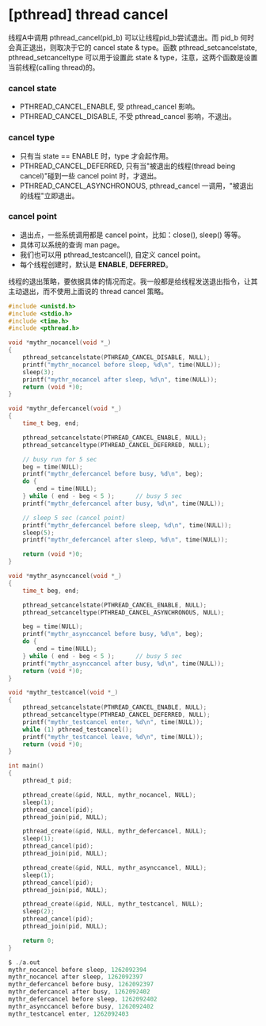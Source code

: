# [pthread] thread cancel

线程A中调用 pthread_cancel(pid_b) 可以让线程pid_b尝试退出。而 pid_b 何时会真正退出，则取决于它的 cancel state & type。函数 pthread_setcancelstate, pthread_setcanceltype 可以用于设置此 state & type，注意，这两个函数是设置当前线程(calling thread)的。

### cancel state

* PTHREAD_CANCEL_ENABLE, 受 pthread_cancel 影响。
* PTHREAD_CANCEL_DISABLE, 不受 pthread_cancel 影响，不退出。

### cancel type

* 只有当 state == ENABLE 时，type 才会起作用。
* PTHREAD_CANCEL_DEFERRED, 只有当"被退出的线程(thread being cancel)"碰到一些 cancel point 时，才退出。
* PTHREAD_CANCEL_ASYNCHRONOUS, pthread_cancel 一调用，"被退出的线程"立即退出。

### cancel point

 * 退出点，一些系统调用都是 cancel point，比如：close(), sleep() 等等。
 * 具体可以系统的查询 man page。
 * 我们也可以用 pthread_testcancel(), 自定义 cancel point。
 * 每个线程创建时，默认是 **ENABLE**, **DEFERRED**。

线程的退出策略，要依据具体的情况而定。我一般都是给线程发送退出指令，让其主动退出，而不使用上面说的 thread cancel 策略。

```C
#include <unistd.h>
#include <stdio.h>
#include <time.h>
#include <pthread.h>

void *mythr_nocancel(void *_)
{
    pthread_setcancelstate(PTHREAD_CANCEL_DISABLE, NULL);
    printf("mythr_nocancel before sleep, %d\n", time(NULL));
    sleep(3);
    printf("mythr_nocancel after sleep, %d\n", time(NULL));
    return (void *)0;
}

void *mythr_defercancel(void *_)
{
    time_t beg, end;

    pthread_setcancelstate(PTHREAD_CANCEL_ENABLE, NULL);
    pthread_setcanceltype(PTHREAD_CANCEL_DEFERRED, NULL);

    // busy run for 5 sec
    beg = time(NULL);
    printf("mythr_defercancel before busy, %d\n", beg);
    do {
        end = time(NULL);
    } while ( end - beg < 5 );      // busy 5 sec
    printf("mythr_defercancel after busy, %d\n", time(NULL));

    // sleep 5 sec (cancel point)
    printf("mythr_defercancel before sleep, %d\n", time(NULL));
    sleep(5);
    printf("mythr_defercancel after sleep, %d\n", time(NULL));

    return (void *)0;
}

void *mythr_asynccancel(void *_)
{
    time_t beg, end;

    pthread_setcancelstate(PTHREAD_CANCEL_ENABLE, NULL);
    pthread_setcanceltype(PTHREAD_CANCEL_ASYNCHRONOUS, NULL);

    beg = time(NULL);
    printf("mythr_asynccancel before busy, %d\n", beg);
    do {
        end = time(NULL);
    } while ( end - beg < 5 );      // busy 5 sec
    printf("mythr_asynccancel after busy, %d\n", time(NULL));
    return (void *)0;
}

void *mythr_testcancel(void *_)
{
    pthread_setcancelstate(PTHREAD_CANCEL_ENABLE, NULL);
    pthread_setcanceltype(PTHREAD_CANCEL_DEFERRED, NULL);
    printf("mythr_testcancel enter, %d\n", time(NULL));
    while (1) pthread_testcancel();
    printf("mythr_testcancel leave, %d\n", time(NULL));
    return (void *)0;
}

int main()
{
    pthread_t pid;

    pthread_create(&pid, NULL, mythr_nocancel, NULL);
    sleep(1);
    pthread_cancel(pid);
    pthread_join(pid, NULL);

    pthread_create(&pid, NULL, mythr_defercancel, NULL);
    sleep(1);
    pthread_cancel(pid);
    pthread_join(pid, NULL);

    pthread_create(&pid, NULL, mythr_asynccancel, NULL);
    sleep(1);
    pthread_cancel(pid);
    pthread_join(pid, NULL);

    pthread_create(&pid, NULL, mythr_testcancel, NULL);
    sleep(2);
    pthread_cancel(pid);
    pthread_join(pid, NULL);

    return 0;
}
```

```C
$ ./a.out 
mythr_nocancel before sleep, 1262092394
mythr_nocancel after sleep, 1262092397
mythr_defercancel before busy, 1262092397
mythr_defercancel after busy, 1262092402
mythr_defercancel before sleep, 1262092402
mythr_asynccancel before busy, 1262092402
mythr_testcancel enter, 1262092403
```
